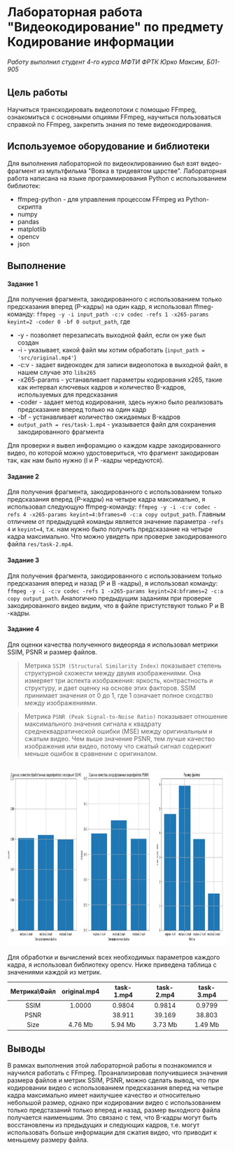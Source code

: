 # Лабораторная работа "Видеокодирование" по предмету Кодирование информации
###### Работу выполнил студент 4-го курса МФТИ ФРТК Юрко Максим, Б01-905

## Цель работы
Научиться транскодировать видеопотоки с помощью FFmpeg, ознакомиться с основными опциями FFmpeg, научиться пользоваться справкой по FFmpeg, закрепить знания по теме видеокодирования.

## Используемое оборудование и библиотеки
Для выполнения лабораторной по видеоклированиию был взят видео-фрагмент из мультфильма "Вовка в тридевятом царстве". Лабораторная работа написана на языке программирования Python с использованием библиотек:
- ffmpeg-python - для управления процессом FFmpeg из Python-скрипта
- numpy
- pandas
- matplotlib
- opencv
- json

## Выполнение
#### Задание 1
Для получения фрагмента, закодированного с использованием только предсказания вперед (P-кадры) на один кадр, я использовал ffmeg-команду:
`ffmpeg -y -i input_path -c:v codec -refs 1 -x265-params keyint=2 -coder 0 -bf 0 output_path`, где
- -y - позволяет перезаписать выходной файл, если он уже был создан
- -i - указывает, какой файл мы хотим обработать (`input_path = 'src/original.mp4'`)
- -c:v - задает видеокодек для записи видеопотока в выходной файл, в нашем случае это `libx265`
- -x265-params - устанавливает параметры кодирования x265, такие как интервал ключевых кадров и количество B-кадров, используемых для предсказания
- -coder - задает метод кодирования, здесь нужно было реализовать предсказание вперед только  на один кадр
- -bf - устанавливает количество ожидаемых B-кадров
- `output_path = res/task-1.mp4` - указывается файл для сохранения закодированного фрагмента

Для проверки я вывел инфорамцию о каждом кадре закодированного видео, по которой можно удостовериться, что фрагмент закодирован так, как нам было нужно (I и P -кадры чередуются).

#### Задание 2
Для получения фрагмента, закодированного с использованием только предсказания вперед (P-кадры) на четыре кадра максимально, я использовал следующую ffmpeg-команду:
`ffmpeg -y -i -c:v codec -refs 4 -x265-params keyint=4:bframes=0 -c:a copy output_path`. Главным отличием от предыдущей команды является значение параметра `-refs 4` и `keyint=4`, т.к. нам нужно было получить предсказание на четыре кадра максимально.
Что можно увидеть при проверке закодированного файла `res/task-2.mp4`.

#### Задание 3
Для получения фрагмента, закодированного с использованием только предсказания вперед и назад (P и B -кадры), я использовал команду:
`ffmpeg -y -i -c:v codec -refs 1 -x265-params keyint=24:bframes=2 -c:a copy output_path`. Аналогично предыдущим заданиям при проверке закодированного видео видим, что в файле пристутствуют только P и B -кадры.

#### Задание 4
Для оценки качества полученного видеоряда я использовал метрики SSIM, PSNR и размер файлов.
> Метрика `SSIM (Structural Similarity Index)` показывает степень структурной схожести между двумя изображениями. Она измеряет три аспекта изображения: яркость, контрастность и структуру, и дает оценку на основе этих факторов. SSIM принимает значения от 0 до 1, где 1 означает полное сходство между изображениями.

> Метрика `PSNR (Peak Signal-to-Noise Ratio)` показывает отношение максимального значения сигнала к квадрату среднеквадратической ошибки (MSE) между оригинальным и сжатым видео. Чем выше значение PSNR, тем лучше качество изображения или видео, потому что сжатый сигнал содержит меньше ошибок в сравнении с оригиналом.
<br>
<img src="src/metrics.png" style="height: 400px">

Для обработки и вычислений всех необходимых параметров каждого кадра, я использовал библиотеку opencv.
Ниже приведена таблица с значениями каждой из метрик.

| Метрика\Файл | original.mp4 | task-1.mp4 | task-2.mp4 | task-3.mp4 |
|:------------:|:------------:|:----------:|:----------:|:----------:|
| SSIM         |    1.0000    |   0.9804   |   0.9814   |   0.9799   |
| PSNR         |              |   38.911   |   39.169   |   38.803   |
| Size         |    4.76 Mb   |   5.94 Mb  |   3.73 Mb  |   1.49 Mb  |

## Выводы
В рамках выполнения этой лабораторной работы я познакомился и научился работать с FFmpeg. Проанализировав получившиеся значения размера файлов и метрик SSIM, PSNR, можно сделать вывод, что при кодировании видео с использованием предсказания
вперед на четыре кадра максимально имеет наилучшее качество и относительно небольшой размер, однако при кодировании видео с использованием только предстазаний только вперед и назад, размер выходного файла получается наименьшим. Это связано с тем,
что B-кадры могут быть восстановлены из предыдущих и следующих кадров, т.е. могут использовать больше информации для сжатия видео, что приводит к меньшему размеру файла.
